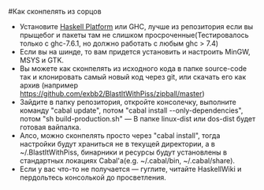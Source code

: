 #Как сконпелять из сорцов
+ Установите [Haskell Platform](http://hackage.haskell.org/platform/) или GHC, лучше из репозитория если вы прыщебог и пакеты там не слишком просроченные(Тестировалось только с ghc-7.6.1, но должно работать с любым ghc > 7.4)
+ Если вы на шинде, то вам придется установить и настроить MinGW, MSYS и GTK.
+ Вы можете как сконпелять из исходного кода в папке source-code так и клонировать самый новый код через git, или скачать его как архив (например https://github.com/exbb2/BlastItWithPiss/zipball/master)
+ Зайдите в папку репозитория, откройте консолечку, выполните команду "cabal update", потом "cabal install --only-dependencies", потом "sh build-production.sh" — В папке linux-dist или dos-dist будет готовая вайпалка.
+ Алсо, можно сконпелять просто через "cabal install", тогда настройки будут храниться не в текущей директории, а в ~/.BlastItWithPiss, бинарники и ресурсы будут установлены в стандартных локациях Cabal'а(e.g. ~/.cabal/bin, ~/.cabal/share).
+ Если у вас что-то не получается — гуглите, читайте HaskellWiki и пердольтесь консолькой до просветления.
